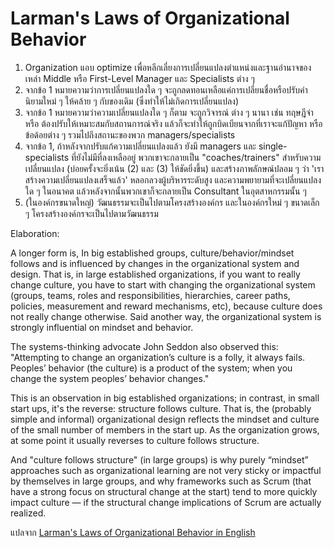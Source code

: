 # Larman's Laws of Organizational Behavior

1. Organization แอบ optimize เพื่อหลีกเลี่ยงการเปลี่ยนแปลงตำแหน่งและฐานอำนาจของเหล่า Middle หรือ First-Level Manager และ Specialists ต่าง ๆ
1. จากข้อ 1 หมายความว่าการเปลี่ยนแปลงใด ๆ จะถูกลดทอนเหลือแค่การเปลี่ยนชื่อหรือปรับคำนิยามใหม่ ๆ ให้คล้าย ๆ กับของเดิม (ซึ่งทำให้ไม่เกิดการเปลี่ยนแปลง)
1. จากข้อ 1 หมายความว่าความเปลี่ยนแปลงใด ๆ ก็ตาม จะถูกวิจารณ์ ต่าง ๆ นานา เช่น ทฤษฎีจ๋า หรือ ต้องปรับให้เหมาะสมกับสถานการณ์จริง แล้วก็จะทำให้ถูกบิดเบียนจากที่เราจะแก้ปัญหา หรือข้อด้อยต่าง ๆ รวมไปถึงสถานะของพวก managers/specialists
1. จากข้อ 1, ถ้าหลังจากปรับแก้ความเปลี่ยนแปลงแล้ว ยังมี managers และ single-specialists ที่ยังไม่มีที่ลงเหลืออยู่ พวกเขาจะกลายเป็น "coaches/trainers" สำหรับความเปลี่ยนแปลง (บ่อยครั้งจะยิ่งเน้น (2) และ (3) ให้ชัดยิ่งขึ้น) และสร้างภาพลักษณ์ปลอม ๆ ว่า 'เราสร้างความเปลี่ยนแปลงเสร็จแล้ว' หลอกลวงผู้บริหารระดับสูง และความพยายามที่จะเปลี่ยนแปลงใด ๆ ในอนาคต แล้วหลังจากนั้นพวกเขาก็จะกลายเป็น Consultant ในอุตสาหกรรมนั้น ๆ
1. (ในองค์กรขนาดใหญ่) วัฒนธรรมจะเป็นไปตามโครงสร้างองค์กร และในองค์กรใหม่ ๆ ขนาดเล็ก ๆ โครงสร้างองค์กรจะเป็นไปตามวัฒนธรรม

Elaboration:

A longer form is, In big established groups, culture/behavior/mindset follows and is influenced by changes in the organizational system and design. That is, in large established organizations, if you want to really change culture, you have to start with changing the organizational system (groups, teams, roles and responsibilities, hierarchies, career paths, policies, measurement and reward mechanisms, etc), because culture does not really change otherwise. Said another way, the organizational system is strongly influential on mindset and behavior.

The systems-thinking advocate John Seddon also observed this: "Attempting to change an organization’s culture is a folly, it always fails. Peoples’ behavior (the culture) is a product of the system; when you change the system peoples’ behavior changes."

This is an observation in big established organizations; in contrast, in small start ups, it's the reverse: structure follows culture. That is, the (probably simple and informal) organizational design reflects the mindset and culture of the small number of members in the start up. As the organization grows, at some point it usually reverses to culture follows structure.

And "culture follows structure" (in large groups) is why purely “mindset” approaches such as organizational learning are not very sticky or impactful by themselves in large groups, and why frameworks such as Scrum (that have a strong focus on structural change at the start) tend to more quickly impact culture — if the structural change implications of Scrum are actually realized.

แปลจาก [Larman's Laws of Organizational Behavior in English](https://www.craiglarman.com/wiki/index.php?title=Larman%27s_Laws_of_Organizational_Behavior)
